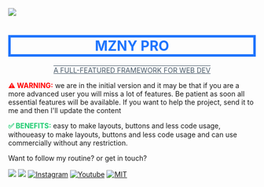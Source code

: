 <img src="https://github.com/marloneofc/mzn-pro/blob/d66b6ec2396e13de1fd65513ff07bca998880803/extra/20221018_231709png">

<h1 align="center" style="color:#1E74FD; border: 5px solid #1E74FD"> 
  MZNY PRO</h1>
  
<p align="center" style="color:#495A69; font-size: 14px; text-decoration: underline overline">A FULL-FEATURED FRAMEWORK FOR WEB DEV</p>

<p align="left">
<strong style="color:red">⚠️ WARNING:</strong> we are in the initial version and it may be that if you are a more advanced user you will miss a lot of features. Be patient as soon all essential features will be available. If you want to help the project, send it to me and then I'll update the content 
</p>

<p align="left">
   <strong style="color: #1DCC70">✅ BENEFITS:</strong> easy to make layouts, buttons and less code usage, withoueasy to make layouts, buttons and less code usage and can use commercially without any restriction.</p>

<p align="left">
  Want to follow my routine? or get in touch?
</p>

<p align="left">

  <a href="https://github.com/marloneofc" alt="Github">
  <img src="https://shields.io/badge/Github--blue?logo=github&style=social"/></a>

  <a href="https://twitter.com/ofcmarlone" alt="Twitter">
  <img src="https://shields.io/badge/Twitter--blue?logo=twitter&style=social"/></a>

  <a href="https://instagram.com/marloneofc" alt="Instagram">
  <img src="https://shields.io/badge/Instagram--red?logo=instagram&style=social" alt="Instagram"/></a>
  <a href="https://www.youtube.com/channel/UCtTCQayNa8QHQkY_xI-vDyw?si=ELPmzJkDCLju2KnD5oyZMQ">
    <img src="https://shields.io/badge/Youtube--red?logo=youtube&style=social" alt="Youtube"></a>
    <a href="https://github.com/marloneofc/mzn-pro/blob/d66b6ec2396e13de1fd65513ff07bca998880803/license"><img src="https://shields.io/badge/license-MIT-green" alt="MIT"></a>
</p>  
